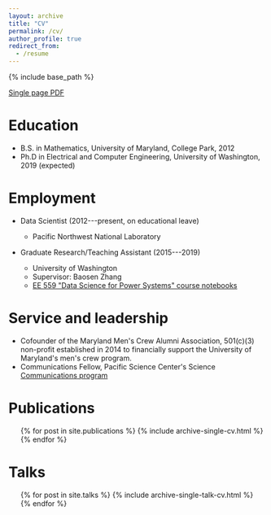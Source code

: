 ```yaml
---
layout: archive
title: "CV"
permalink: /cv/
author_profile: true
redirect_from:
  - /resume
---
```


{% include base_path %}

[Single page PDF](https://cpatdowling.github.io/files/Dowling_resume2019_formatted.pdf)

Education
======
* B.S. in Mathematics, University of Maryland, College Park, 2012
* Ph.D in Electrical and Computer Engineering, University of Washington, 2019 (expected)

Employment
======
* Data Scientist (2012---present, on educational leave) 
  * Pacific Northwest National Laboratory

* Graduate Research/Teaching Assistant (2015---2019)
  * University of Washington
  * Supervisor: Baosen Zhang
  * [EE 559 "Data Science for Power Systems" course notebooks](https://github.com/cpatdowling/ee559)

Service and leadership
======
* Cofounder of the Maryland Men's Crew Alumni Association, 501(c)(3) non-profit established in 2014 to financially support the University of Maryland's men's crew program.
* Communications Fellow, Pacific Science Center's Science [Communications program](https://www.pacificsciencecenter.org/fellowship/)

Publications
======
  <ul>{% for post in site.publications %}
    {% include archive-single-cv.html %}
  {% endfor %}</ul>
  
Talks
======
  <ul>{% for post in site.talks %}
    {% include archive-single-talk-cv.html %}
  {% endfor %}</ul>
  
